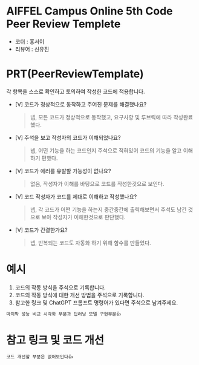 # AIFFEL Campus Online 5th Code Peer Review Templete
- 코더 : 홍서이
- 리뷰어 : 신유진


# PRT(PeerReviewTemplate) 
각 항목을 스스로 확인하고 토의하여 작성한 코드에 적용합니다.

- [V] 코드가 정상적으로 동작하고 주어진 문제를 해결했나요?
  > 넵, 모든 코드가 정상적으로 동작했고, 요구사항 및 루브릭에 따라 작성완료했다.
- [V] 주석을 보고 작성자의 코드가 이해되었나요?
  > 넵, 어떤 기능을 하는 코드인지 주석으로 적혀있어 코드의 기능을 알고 이해하기 편했다.
- [V] 코드가 에러를 유발할 가능성이 없나요?
  > 없음, 작성자가 이해를 바탕으로 코드를 작성한것으로 보인다.
- [V] 코드 작성자가 코드를 제대로 이해하고 작성했나요?
  > 넵, 각 코드가 어떤 기능을 하는지 중간중간에 출력해보면서 주석도 남긴 것으로 보아 작성자가 이해한것으로 판단했다. 
- [V] 코드가 간결한가요?
  > 넵, 반복되는 코드도 자동화 하기 위해 함수를 만들었다. 
# 예시
1. 코드의 작동 방식을 주석으로 기록합니다.
2. 코드의 작동 방식에 대한 개선 방법을 주석으로 기록합니다.
3. 참고한 링크 및 ChatGPT 프롬프트 명령어가 있다면 주석으로 남겨주세요.

```python
마지막 성능 비교 시각화 부분과 딥러닝 모델 구현부분👍 
```

# 참고 링크 및 코드 개선
```python
코드 개선할 부분은 없어보인다👍 
```
